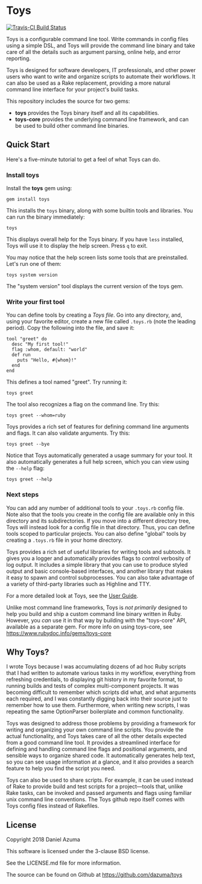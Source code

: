 # Toys

[![Travis-CI Build Status](https://travis-ci.org/dazuma/toys.svg)](https://travis-ci.org/dazuma/toys/)

Toys is a configurable command line tool. Write commands in config files using
a simple DSL, and Toys will provide the command line binary and take care of
all the details such as argument parsing, online help, and error reporting.

Toys is designed for software developers, IT professionals, and other power
users who want to write and organize scripts to automate their workflows. It
can also be used as a Rake replacement, providing a more natural command line
interface for your project's build tasks.

This repository includes the source for two gems:

*   **toys** provides the Toys binary itself and all its capabilities.
*   **toys-core** provides the underlying command line framework, and can be
    used to build other command line binaries.

## Quick Start

Here's a five-minute tutorial to get a feel of what Toys can do.

### Install toys

Install the **toys** gem using:

    gem install toys

This installs the `toys` binary, along with some builtin tools and libraries.
You can run the binary immediately:

    toys

This displays overall help for the Toys binary. If you have `less` installed,
Toys will use it to display the help screen. Press `q` to exit.

You may notice that the help screen lists some tools that are preinstalled.
Let's run one of them:

    toys system version

The "system version" tool displays the current version of the toys gem.

### Write your first tool

You can define tools by creating a *Toys file*. Go into any directory, and,
using your favorite editor, create a new file called `.toys.rb` (note the
leading period). Copy the following into the file, and save it:

    tool "greet" do
      desc "My first tool!"
      flag :whom, default: "world"
      def run
        puts "Hello, #{whom}!"
      end
    end

This defines a tool named "greet". Try running it:

    toys greet

The tool also recognizes a flag on the command line. Try this:

    toys greet --whom=ruby

Toys provides a rich set of features for defining command line arguments and
flags. It can also validate arguments. Try this:

    toys greet --bye

Notice that Toys automatically generated a usage summary for your tool. It also
automatically generates a full help screen, which you can view using the
`--help` flag:

    toys greet --help

### Next steps

You can add any number of additional tools to your `.toys.rb` config file. Note
also that the tools you create in the config file are available only in this
directory and its subdirectories. If you move into a different directory tree,
Toys will instead look for a config file in that directory. Thus, you can
define tools scoped to particular projects. You can also define "global" tools
by creating a `.toys.rb` file in your home directory.

Toys provides a rich set of useful libraries for writing tools and subtools. It
gives you a logger and automatically provides flags to control verbosity of log
output. It includes a simple library that you can use to produce styled output
and basic console-based interfaces, and another library that makes it easy to
spawn and control subprocesses. You can also take advantage of a variety of
third-party libraries such as Highline and TTY.

For a more detailed look at Toys, see the
[User Guide](https://www.rubydoc.info/gems/toys/file/docs/guide.md).

Unlike most command line frameworks, Toys is *not primarily* designed to help
you build and ship a custom command line binary written in Ruby. However, you
*can* use it in that way by building with the "toys-core" API, available as a
separate gem. For more info on using toys-core, see
https://www.rubydoc.info/gems/toys-core

## Why Toys?

I wrote Toys because I was accumulating dozens of ad hoc Ruby scripts that I
had written to automate various tasks in my workflow, everything from
refreshing credentials, to displaying git history in my favorite format, to
running builds and tests of complex multi-component projects. It was becoming
difficult to remember which scripts did what, and what arguments each required,
and I was constantly digging back into their source just to remember how to use
them. Furthermore, when writing new scripts, I was repeating the same
OptionParser boilerplate and common functionality.

Toys was designed to address those problems by providing a framework for
writing and organizing your own command line scripts. You provide the actual
functionality, and Toys takes care of all the other details expected from a
good command line tool. It provides a streamlined interface for defining and
handling command line flags and positional arguments, and sensible ways to
organize shared code. It automatically generates help text, so you can see
usage information at a glance, and it also provides a search feature to help
you find the script you need.

Toys can also be used to share scripts. For example, it can be used instead of
Rake to provide build and test scripts for a project—tools that, unlike Rake
tasks, can be invoked and passed arguments and flags using familiar unix
command line conventions. The Toys github repo itself comes with Toys config
files instead of Rakefiles.

## License

Copyright 2018 Daniel Azuma

This software is licensed under the 3-clause BSD license.

See the LICENSE.md file for more information.

The source can be found on Github at https://github.com/dazuma/toys
